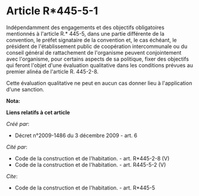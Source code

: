 # Article R*445-5-1

Indépendamment des engagements et des objectifs obligatoires mentionnés à l'article R.* 445-5, dans une partie différente de
la convention, le préfet signataire de la convention et, le cas échéant, le président de l'établissement public de
coopération intercommunale ou du conseil général de rattachement de l'organisme peuvent conjointement avec l'organisme, pour
certains aspects de sa politique, fixer des objectifs qui feront l'objet d'une évaluation qualitative dans les conditions
prévues au premier alinéa de l'article R. 445-2-8.

Cette évaluation qualitative ne peut en aucun cas donner lieu à l'application d'une sanction.

**Nota:**



**Liens relatifs à cet article**

_Créé par_:

  - Décret n°2009-1486 du 3 décembre 2009 - art. 6

_Cité par_:

  - Code de la construction et de l'habitation. - art. R*445-2-8 (V)
  - Code de la construction et de l'habitation. - art. R445-5-2 (V)

_Cite_:

  - Code de la construction et de l'habitation. - art. R*445-5
